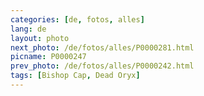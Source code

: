 ```yaml
---
categories: [de, fotos, alles]
lang: de
layout: photo
next_photo: /de/fotos/alles/P0000281.html
picname: P0000247
prev_photo: /de/fotos/alles/P0000242.html
tags: [Bishop Cap, Dead Oryx]
---
```

